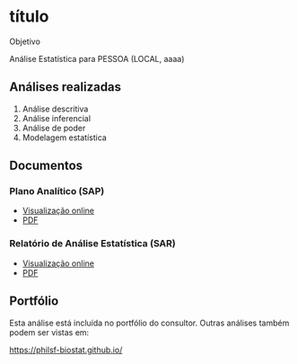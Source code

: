 <!-- Instruções -->

<!-- - substituir yyyy-NNN-XX -->
<!-- - v01: substituir mmm01/mmm02 pela milestone -->
<!-- - v02: substituir ppp01/ppp02 pelo projeto -->
<!-- - Remover esse bloco -->

# título

Objetivo

Análise Estatística para PESSOA (LOCAL, aaaa)

## Análises realizadas

1. Análise descritiva
1. Análise inferencial
1. Análise de poder
1. Modelagem estatística

## Documentos

### Plano Analítico (SAP)

<!-- - [Visualização online][sapviz-v02] -->
<!-- - [Download][sappdf-v02] -->

- [Visualização online][sapviz-v01]
- [PDF][sappdf-v01]

### Relatório de Análise Estatística (SAR)

<!-- - [Visualização online][reportviz-v02] -->
<!-- - [Download][pdf-v02] -->

- [Visualização online][reportviz-v01]
- [PDF][pdf-v01]

## Portfólio

Esta análise está incluída no portfólio do consultor.
Outras análises também podem ser vistas em:

<https://philsf-biostat.github.io/>

<!-- --- -->

[sapviz-v01]: report/SAP-2021-017-JG-v01.md
[sapviz-v02]: report/SAP-2021-017-JG-v02.md
[sappdf-v01]: https://docs.google.com/viewer?url=https://github.com/philsf-biostat/SAR-2021-017-JG/raw/main/report/SAP-2021-017-JG-v01.pdf
[sappdf-v02]: https://docs.google.com/viewer?url=https://github.com/philsf-biostat/SAR-2021-017-JG/raw/main/report/SAP-2021-017-JG-v02.pdf

[reportviz-v01]: report/SAR-2021-017-JG-v01.md
[reportviz-v02]: report/SAR-2021-017-JG-v02.md
[pdf-v01]: https://docs.google.com/viewer?url=https://github.com/philsf-biostat/SAR-2021-017-JG/raw/main/report/SAR-2021-017-JG-v01.pdf
[pdf-v02]: https://docs.google.com/viewer?url=https://github.com/philsf-biostat/SAR-2021-017-JG/raw/main/report/SAR-2021-017-JG-v02.pdf
[docx-v01]: https://docs.google.com/viewer?url=https://github.com/philsf-biostat/SAR-2021-017-JG/raw/main/report/SAR-2021-017-JG-v01.docx
[docx-v02]: https://docs.google.com/viewer?url=https://github.com/philsf-biostat/SAR-2021-017-JG/raw/main/report/SAR-2021-017-JG-v02.docx

[releases]: https://github.com/philsf-biostat/SAR-2021-017-JG/releases/
[milestone-v01]: https://github.com/philsf-biostat/SAR-2021-017-JG/milestone/mmm01
[v01-project]: https://github.com/philsf-biostat/SAR-2021-017-JG/projects/ppp01
[milestone-v02]: https://github.com/philsf-biostat/SAR-2021-017-JG/milestone/mmm02
[v02-project]: https://github.com/philsf-biostat/SAR-2021-017-JG/projects/ppp02
